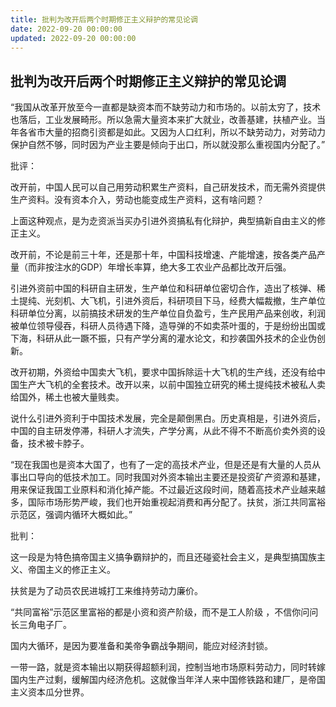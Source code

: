```yaml
---
title: 批判为改开后两个时期修正主义辩护的常见论调
date: 2022-09-20 00:00:00
updated: 2022-09-20 00:00:00
---
```


## 批判为改开后两个时期修正主义辩护的常见论调

“我国从改革开放至今一直都是缺资本而不缺劳动力和市场的。以前太穷了，技术也落后，工业发展畸形。所以急需大量资本来扩大就业，改善基建，扶植产业。当年各省市大量的招商引资都是如此。又因为人口红利，所以不缺劳动力，对劳动力保护自然不够，同时因为产业主要是倾向于出口，所以就没那么重视国内分配了。”

批评：

改开前，中国人民可以自己用劳动积累生产资料，自己研发技术，而无需外资提供生产资料。没有资本介入，劳动也能变成生产资料，这有啥问题？

上面这种观点，是为赱资派当买办引进外资搞私有化辩护，典型搞新自由主义的修正主义。

改开前，不论是前三十年，还是那十年，中国科技增速、产能增速，按各类产品产量（而非按注水的GDP）年增长率算，绝大多工农业产品都比改开后强。

引进外资前中国的科研自主研发，生产单位和科研单位密切合作，造出了核弹、稀土提纯、光刻机、大飞机，引进外资后，科研项目下马，经费大幅裁撤，生产单位科研单位分离，以前搞技术研发的生产单位自负盈亏，生产民用产品来创收，利润被单位领导侵吞，科研人员待遇下降，造导弹的不如卖茶叶蛋的，于是纷纷出国或下海，科研从此一蹶不振，只有产学分离的灌水论文，和抄袭国外技术的企业伪创新。

改开初期，外资给中国卖大飞机，要求中国拆除运十大飞机的生产线，还没有给中国生产大飞机的全套技术。改开以来，以前中国独立研究的稀土提纯技术被私人卖给国外，稀土也被大量贱卖。

说什么引进外资利于中国技术发展，完全是颠倒黑白。历史真相是，引进外资后，中国的自主研发停滞，科研人才流失，产学分离，从此不得不不断高价卖外资的设备，技术被卡脖子。

“现在我国也是资本大国了，也有了一定的高技术产业，但是还是有大量的人员从事出口导向的低技术加工。同时我国对外资本输出主要还是投资矿产资源和基建，用来保证我国工业原料和消化掉产能。不过最近这段时间，随着高技术产业越来越多，国际市场形势严峻，我们也开始重视起消费和再分配了。扶贫，浙江共同富裕示范区，强调内循环大概如此。”

批判：

这一段是为特色搞帝国主义搞争霸辩护的，而且还碰瓷社会主义，是典型搞国族主义、帝国主义的修正主义。

扶贫是为了动员农民进城打工来维持劳动力廉价。

“共同富裕”示范区里富裕的都是小资和资产阶级，而不是工人阶级 ，不信你问问长三角电子厂。

国内大循环，是因为要准备和美帝争霸战争期间，能应对经济封锁。

一带一路，就是资本输出以期获得超额利润，控制当地市场原料劳动力，同时转嫁国内生产过剩，缓解国内经济危机。这就像当年洋人来中国修铁路和建厂，是帝国主义资本瓜分世界。

